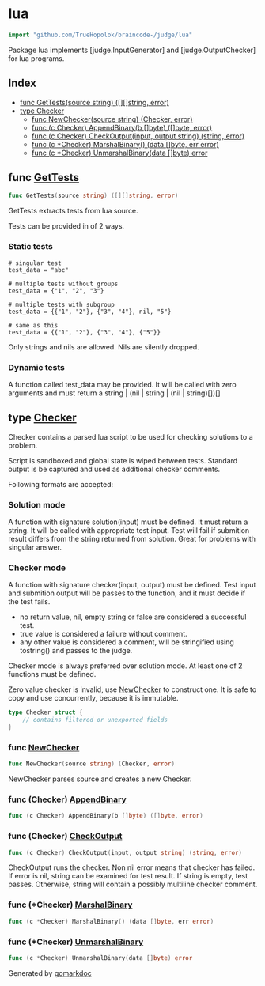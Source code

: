 <!-- Code generated by gomarkdoc. DO NOT EDIT -->

# lua

```go
import "github.com/TrueHopolok/braincode-/judge/lua"
```

Package lua implements \[judge.InputGenerator\] and \[judge.OutputChecker\] for lua programs.

## Index

- [func GetTests\(source string\) \(\[\]\[\]string, error\)](<#GetTests>)
- [type Checker](<#Checker>)
  - [func NewChecker\(source string\) \(Checker, error\)](<#NewChecker>)
  - [func \(c Checker\) AppendBinary\(b \[\]byte\) \(\[\]byte, error\)](<#Checker.AppendBinary>)
  - [func \(c Checker\) CheckOutput\(input, output string\) \(string, error\)](<#Checker.CheckOutput>)
  - [func \(c \*Checker\) MarshalBinary\(\) \(data \[\]byte, err error\)](<#Checker.MarshalBinary>)
  - [func \(c \*Checker\) UnmarshalBinary\(data \[\]byte\) error](<#Checker.UnmarshalBinary>)


<a name="GetTests"></a>
## func [GetTests](<https://github.com/TrueHopolok/braincode-/blob/main/judge/lua/gen.go#L37>)

```go
func GetTests(source string) ([][]string, error)
```

GetTests extracts tests from lua source.

Tests can be provided in of 2 ways.

### Static tests

```
# singular test
test_data = "abc"

# multiple tests without groups
test_data = {"1", "2", "3"}

# multiple tests with subgroup
test_data = {{"1", "2"}, {"3", "4"}, nil, "5"}

# same as this
test_data = {{"1", "2"}, {"3", "4"}, {"5"}}
```

Only strings and nils are allowed. Nils are silently dropped.

### Dynamic tests

A function called test\_data may be provided. It will be called with zero arguments and must return a string | \(nil | string | \(nil | string\)\[\]\)\[\]

<a name="Checker"></a>
## type [Checker](<https://github.com/TrueHopolok/braincode-/blob/main/judge/lua/check.go#L42-L46>)

Checker contains a parsed lua script to be used for checking solutions to a problem.

Script is sandboxed and global state is wiped between tests. Standard output is be captured and used as additional checker comments.

Following formats are accepted:

### Solution mode

A function with signature solution\(input\) must be defined. It must return a string. It will be called with appropriate test input. Test will fail if submition result differs from the string returned from solution. Great for problems with singular answer.

### Checker mode

A function with signature checker\(input, output\) must be defined. Test input and submition output will be passes to the function, and it must decide if the test fails.

- no return value, nil, empty string or false are considered a successful test.
- true value is considered a failure without comment.
- any other value is considered a comment, will be stringified using tostring\(\) and passes to the judge.

Checker mode is always preferred over solution mode. At least one of 2 functions must be defined.

Zero value checker is invalid, use [NewChecker](<#NewChecker>) to construct one. It is safe to copy and use concurrently, because it is immutable.

```go
type Checker struct {
    // contains filtered or unexported fields
}
```

<a name="NewChecker"></a>
### func [NewChecker](<https://github.com/TrueHopolok/braincode-/blob/main/judge/lua/check.go#L49>)

```go
func NewChecker(source string) (Checker, error)
```

NewChecker parses source and creates a new Checker.

<a name="Checker.AppendBinary"></a>
### func \(Checker\) [AppendBinary](<https://github.com/TrueHopolok/braincode-/blob/main/judge/lua/check.go#L156>)

```go
func (c Checker) AppendBinary(b []byte) ([]byte, error)
```



<a name="Checker.CheckOutput"></a>
### func \(Checker\) [CheckOutput](<https://github.com/TrueHopolok/braincode-/blob/main/judge/lua/check.go#L95>)

```go
func (c Checker) CheckOutput(input, output string) (string, error)
```

CheckOutput runs the checker. Non nil error means that checker has failed. If error is nil, string can be examined for test result. If string is empty, test passes. Otherwise, string will contain a possibly multiline checker comment.

<a name="Checker.MarshalBinary"></a>
### func \(\*Checker\) [MarshalBinary](<https://github.com/TrueHopolok/braincode-/blob/main/judge/lua/check.go#L163>)

```go
func (c *Checker) MarshalBinary() (data []byte, err error)
```



<a name="Checker.UnmarshalBinary"></a>
### func \(\*Checker\) [UnmarshalBinary](<https://github.com/TrueHopolok/braincode-/blob/main/judge/lua/check.go#L167>)

```go
func (c *Checker) UnmarshalBinary(data []byte) error
```



Generated by [gomarkdoc](<https://github.com/princjef/gomarkdoc>)
